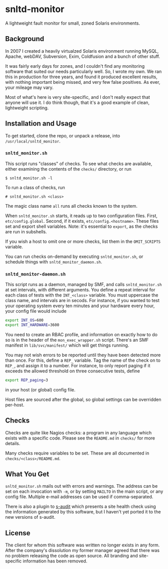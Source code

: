 # snltd-monitor

A lightweight fault monitor for small, zoned Solaris environments.

## Background

In 2007 I created a heavily virtualzed Solaris environment running
MySQL, Apache, webDAV, Subversion, Exim, Coldfusion and a bunch of other
stuff.

It was fairly early days for zones, and I couldn't find any monitoring
software that suited our needs particularly well. So, I wrote my own. We
ran this in production for three years, and found it produced excellent
results, with nothing important being missed, and very few false
positives. As ever, your mileage may vary.

Most of what's here is very site-specific, and I don't really expect
that anyone will use it. I do think though, that it's a good example of
clean, lightweight scripting.

## Installation and Usage

To get started, clone the repo, or unpack a release, into
`/usr/local/snltd_monitor`.

### `snltd_monitor.sh`

This script runs "classes" of checks. To see what checks are available,
either examining the contents of the `checks/` directory, or run

    $ snltd_monitor.sh -l

To run a class of checks, run

    # snltd_monitor.sh <class>

The magic class name `all` runs all checks known to the system.

When `snltd_monitor.sh` starts, it reads up to two configuration files.
First, `etc/config.global`. Second, if it exists,
`etc/config.<hostname>`. These files set and export shell variables.
Note: it's essential to `export`, as the checks are run in subshells.

If you wish a host to omit one or more checks, list them in the
`OMIT_SCRIPTS` variable.

You can run checks on-demand by executing `snltd_monitor.sh`, or
schedule things with `snltd_monitor_daemon.sh`.


### `snltd_monitor-daemon.sh`

This script runs as a daemon, managed by SMF, and calls
`snltd_monitor.sh` at set intervals, with different arguments.  You
define  a repeat interval for each class of tests with the `INT_<class>`
variable. You must uppercase the class name, and intervals are in
secods. For instance, if you wanted to test your operating system every
ten minutes and your hardware every hour, your config file would include

```sh
export INT_OS=600
export INT_HARDWARE=3600
```

You need to create an RBAC profile, and information on exactly how to do so
is in the header of the `mon_exec_wrapper.sh` script. There's an SMF manifest
in `lib/svc/manifest/` which will get things running.

You may not wish errors to be reported until they have been detected
more than once. For this, define a `REP_` variable.  Tag the name of the
check on to `REP_`, and assign it to a number. For instance, to only
report paging if it exceeds the allowed threshold on three consecutive
tests, define

```sh
export REP_paging=3
```

in your host (or global) config file.

Host files are sourced after the global, so global settings can be
overridden per-host.

## Checks

Checks are quite like Nagios checks: a program in any language which
exists with a specific code. Please see the `README.md` in `checks/` for
more details.

Many checks require variables to be set. These are all documented in
`checks/<class>/README.md`.

## What You Get

`snltd_monitor.sh` mails out with errors and warnings. The address can
be set on each invocation with `-m`, or by setting `MAILTO` in the main
script, or any config file. Multiple e-mail addresses can be used if
comma-separated.

There is also a plugin to [s-audit](https://github.com/snltd/s-audit)
which presents a site health check using the information generated by
this software, but I haven't yet ported it to the new versions of
s-audit.

## License

The client for whom this software was written no longer exists in any
form. After the company's dissolution my former manager agreed that
there was no problem releasing the code as open source.   All branding
and site-specific information has been removed.

